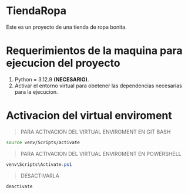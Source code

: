 # TiendaRopa
Este es un proyecto de una tienda de ropa bonita.

# Requerimientos de la maquina para ejecucion del proyecto

1. Python = 3.12.9 **(NECESARIO)**.
2. Activar el entorno virtual para obetener las dependencias necesarias para la ejecucion.

# Activacion del virtual enviroment

> PARA ACTIVACION DEL VIRTUAL ENVIROMENT EN GIT BASH

```bash
source venv/Scripts/activate
```

> PARA ACTIVACION DEL VIRTUAL ENVIROMENT EN POWERSHELL

```powershell
venv\Scripts\Activate.ps1
```

> DESACTIVARLA

```bash
deactivate
```